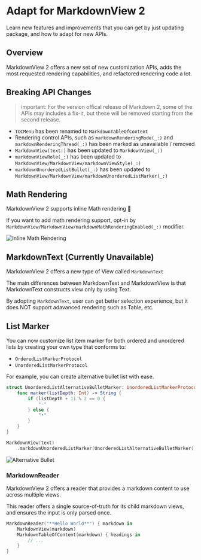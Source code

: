 # Adapt for MarkdownView 2

Learn new features and improvements that you can get by just updating package, and how to adapt for new APIs. 

## Overview

MarkdownView 2 offers a new set of new customization APIs, adds the most requested rendering capabilities, and refactored rendering code a lot.

## Breaking API Changes

> important:
> For the version offical release of Markdown 2, some of the APIs may includes a fix-it, but these will be removed starting from the second release.

- `TOCMenu` has been renamed to ``MarkdownTableOfContent``
- Rendering control APIs, such as `markdownRenderingMode(_:)` and `markdownRenderingThread(_:)` has been marked as unavailable / removed
- `MarkdownView(text:)` has been updated to `MarkdownView(_:)`
- `markdownViewRole(_:)` has been updated to ``MarkdownView/MarkdownView/markdownViewStyle(_:)``
- `markdownUnorderedListBullet(_:)` has been updated to ``MarkdownView/MarkdownView/markdownUnorderedListMarker(_:)``

## Math Rendering

MarkdownView 2 supports inline Math rendering 🎉

If you want to add math rendering support, opt-in by ``MarkdownView/MarkdownView/markdownMathRenderingEnabled(_:)`` modifier.

![Inline Math Rendering](math-rendering.png)

## MarkdownText (Currently Unavailable)

MarkdownView 2 offers a new type of View called `MarkdownText`

The main differences between MarkdownText and MarkdownView is that MarkdownText constructs view only by using Text.

By adopting `MarkdownText`, user can get better selection experience, but it does NOT support adavanced rendering such as Table, etc.

## List Marker

You can now customize list item marker for both ordered and unordered lists by creating your own type that conforms to:

- ``OrderedListMarkerProtocol``
- ``UnorderedListMarkerProtocol``

For example, you can create alternative bullet list with ease.

```swift
struct UnorderedListAlternativeBulletMarker: UnorderedListMarkerProtocol {
    func marker(listDepth: Int) -> String {
        if (listDepth + 1) % 2 == 0 {
            "◦"
        } else {
            "•"
        }
    }
}

MarkdownView(text)
    .markdownUnorderedListMarker(UnorderedListAlternativeBulletMarker())
```

![Alternative Bullet](unordered-list-alternative-bullet.png)

### MarkdownReader

MarkdownView 2 offers a reader that provides a markdown content to use across multiple views.

This reader offers a single source-of-truth for its child markdown views, and
ensures the input is only parsed once.

```swift
MarkdownReader("**Hello World**") { markdown in
    MarkdownView(markdown)
    MarkdownTableOfContent(markdown) { headings in
        // ...
    }
}
```
